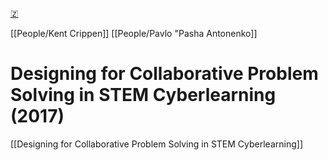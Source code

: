 [🇿](zotero://select/library/items/V9C6TC89)

[[People/Kent Crippen]] [[People/Pavlo "Pasha Antonenko]] 
# Designing for Collaborative Problem Solving in STEM Cyberlearning (2017)

[[Designing for Collaborative Problem Solving in STEM Cyberlearning]]